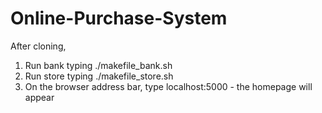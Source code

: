 # Online-Purchase-System
After cloning, 
1. Run bank typing ./makefile_bank.sh
2. Run store typing ./makefile_store.sh
3. On the browser address bar, type localhost:5000 - the homepage will appear
